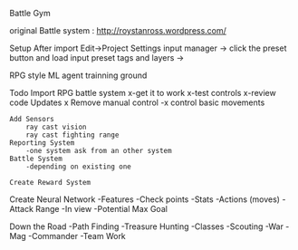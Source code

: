 Battle Gym

original Battle system : http://roystanross.wordpress.com/

Setup After import
    Edit->Project Settings
        input manager -> click the preset button and load input preset
        tags and layers ->



RPG style ML agent trainning ground


Todo
Import RPG battle system
    x-get it to work
    x-test controls
    x-review code
Updates
    x Remove manual control
        -x control basic movements
        
    Add Sensors
        ray cast vision
        ray cast fighting range
    Reporting System
        -one system ask from an other system
    Battle System
        -depending on existing one
        
    Create Reward System

Create Neural Network
    -Features
        -Check points
        -Stats
        -Actions (moves)
        -Attack Range
        -In view
        -Potential Max Goal





Down the Road
    -Path Finding
    -Treasure Hunting
    -Classes
        -Scouting
        -War
        -Mag
        -Commander
            -Team Work

